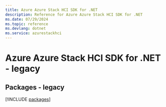```yaml
---
title: Azure Azure Stack HCI SDK for .NET
description: Reference for Azure Azure Stack HCI SDK for .NET
ms.date: 07/29/2024
ms.topic: reference
ms.devlang: dotnet
ms.service: azurestackhci
---
```

# Azure Azure Stack HCI SDK for .NET - legacy
## Packages - legacy
[!INCLUDE [packages](azure-stack-hci-index.md)]